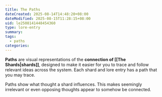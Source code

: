```yaml
---
title: The Paths
dateCreated: 2025-08-14T14:48:20+08:00
dateModified: 2025-08-15T11:28:15+08:00
uid: le2508141448454360
type: lore-entry
summary: 
tags:
  - paths
categories:
---
```

**Paths** are visual representations of the **connection of [[The Shards|shards]]**, designed to make it easier for you to trace and follow relevant ideas across the system. Each shard and lore entry has a path that you may trace.

Paths show what thought a shard influences. This makes seemingly irrelevant or even opposing thoughts appear to somehow be connected.